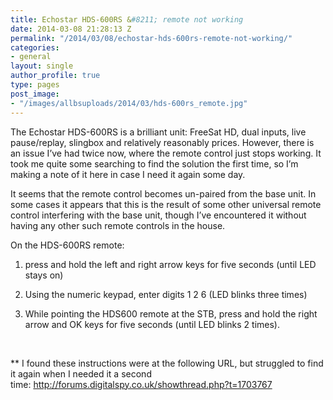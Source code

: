 ```yaml
---
title: Echostar HDS-600RS &#8211; remote not working
date: 2014-03-08 21:28:13 Z
permalink: "/2014/03/08/echostar-hds-600rs-remote-not-working/"
categories:
- general
layout: single
author_profile: true
type: pages
post_image:
- "/images/allbsuploads/2014/03/hds-600rs_remote.jpg"
---
```


The Echostar HDS-600RS is a brilliant unit: FreeSat HD, dual inputs, live pause/replay, slingbox and relatively reasonably prices. However, there is an issue I&#8217;ve had twice now, where the remote control just stops working. It took me quite some searching to find the solution the first time, so I&#8217;m making a note of it here in case I need it again some day.

It seems that the remote control becomes un-paired from the base unit. In some cases it appears that this is the result of some other universal remote control interfering with the base unit, though I&#8217;ve encountered it without having any other such remote controls in the house.

On the HDS-600RS remote:

1) press and hold the left and right arrow keys for five seconds (until LED stays on)

2) Using the numeric keypad, enter digits 1 2 6 (LED blinks three times)

3) While pointing the HDS600 remote at the STB, press and hold the right arrow and OK keys for five seconds (until LED blinks 2 times).

&nbsp;

** I found these instructions were at the following URL, but struggled to find it again when I needed it a second time: <a href="http://forums.digitalspy.co.uk/showthread.php?t=1703767" target="_blank">http://forums.digitalspy.co.uk/showthread.php?t=1703767</a>
